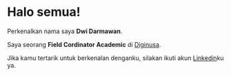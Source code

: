 # Halo semua! 

Perkenalkan nama saya **Dwi Darmawan**.

Saya seorang **Field Cordinator Academic** di [Diginusa](http://www.diginusa.com/).

Jika kamu tertarik untuk berkenalan denganku, silakan ikuti akun [Linkedin](www.linkedin.com/in/dwidar13)ku ya.
